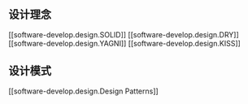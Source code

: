 
## 设计理念

[[software-develop.design.SOLID]]
[[software-develop.design.DRY]]
[[software-develop.design.YAGNI]]
[[software-develop.design.KISS]]

## 设计模式

[[software-develop.design.Design Patterns]]